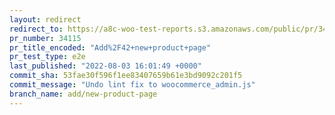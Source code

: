 ```yaml
---
layout: redirect
redirect_to: https://a8c-woo-test-reports.s3.amazonaws.com/public/pr/34115/e2e/index.html
pr_number: 34115
pr_title_encoded: "Add%2F42+new+product+page"
pr_test_type: e2e
last_published: "2022-08-03 16:01:49 +0000"
commit_sha: 53fae30f596f1ee83407659b61e3bd9092c201f5
commit_message: "Undo lint fix to woocommerce_admin.js"
branch_name: add/new-product-page
---
```

